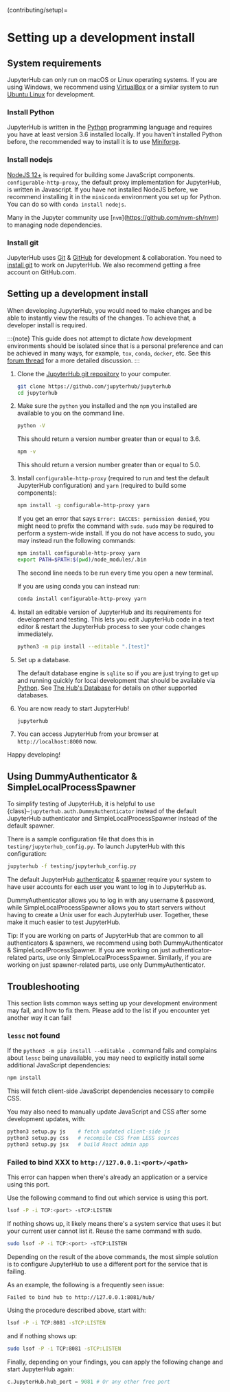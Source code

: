 (contributing/setup)=

# Setting up a development install

## System requirements

JupyterHub can only run on macOS or Linux operating systems. If you are
using Windows, we recommend using [VirtualBox](https://virtualbox.org)
or a similar system to run [Ubuntu Linux](https://ubuntu.com) for
development.

### Install Python

JupyterHub is written in the [Python](https://python.org) programming language and
requires you have at least version 3.6 installed locally. If you haven’t
installed Python before, the recommended way to install it is to use
[Miniforge](https://github.com/conda-forge/miniforge#download).

### Install nodejs

[NodeJS 12+](https://nodejs.org/en/) is required for building some JavaScript components.
`configurable-http-proxy`, the default proxy implementation for JupyterHub, is written in Javascript.
If you have not installed NodeJS before, we recommend installing it in the `miniconda` environment you set up for Python.
You can do so with `conda install nodejs`.

Many in the Jupyter community use \[`nvm`\](<https://github.com/nvm-sh/nvm>) to
managing node dependencies.

### Install git

JupyterHub uses [Git](https://git-scm.com) & [GitHub](https://github.com)
for development & collaboration. You need to [install git](https://git-scm.com/book/en/v2/Getting-Started-Installing-Git) to work on
JupyterHub. We also recommend getting a free account on GitHub.com.

## Setting up a development install

When developing JupyterHub, you would need to make changes and be able to instantly view the results of the changes. To achieve that, a developer install is required.

:::{note}
This guide does not attempt to dictate _how_ development
environments should be isolated since that is a personal preference and can
be achieved in many ways, for example, `tox`, `conda`, `docker`, etc. See this
[forum thread](https://discourse.jupyter.org/t/thoughts-on-using-tox/3497) for
a more detailed discussion.
:::

1. Clone the [JupyterHub git repository](https://github.com/jupyterhub/jupyterhub)
   to your computer.

   ```bash
   git clone https://github.com/jupyterhub/jupyterhub
   cd jupyterhub
   ```

2. Make sure the `python` you installed and the `npm` you installed
   are available to you on the command line.

   ```bash
   python -V
   ```

   This should return a version number greater than or equal to 3.6.

   ```bash
   npm -v
   ```

   This should return a version number greater than or equal to 5.0.

3. Install `configurable-http-proxy` (required to run and test the default JupyterHub configuration) and `yarn` (required to build some components):

   ```bash
   npm install -g configurable-http-proxy yarn
   ```

   If you get an error that says `Error: EACCES: permission denied`, you might need to prefix the command with `sudo`.
   `sudo` may be required to perform a system-wide install.
   If you do not have access to sudo, you may instead run the following commands:

   ```bash
   npm install configurable-http-proxy yarn
   export PATH=$PATH:$(pwd)/node_modules/.bin
   ```

   The second line needs to be run every time you open a new terminal.

   If you are using conda you can instead run:

   ```bash
   conda install configurable-http-proxy yarn
   ```

4. Install an editable version of JupyterHub and its requirements for
   development and testing. This lets you edit JupyterHub code in a text editor
   & restart the JupyterHub process to see your code changes immediately.

   ```bash
   python3 -m pip install --editable ".[test]"
   ```

5. Set up a database.

   The default database engine is `sqlite` so if you are just trying
   to get up and running quickly for local development that should be
   available via [Python](https://docs.python.org/3.5/library/sqlite3.html).
   See [The Hub's Database](hub-database) for details on other supported databases.

6. You are now ready to start JupyterHub!

   ```bash
   jupyterhub
   ```

7. You can access JupyterHub from your browser at
   `http://localhost:8000` now.

Happy developing!

## Using DummyAuthenticator & SimpleLocalProcessSpawner

To simplify testing of JupyterHub, it is helpful to use
{class}`~jupyterhub.auth.DummyAuthenticator` instead of the default JupyterHub
authenticator and SimpleLocalProcessSpawner instead of the default spawner.

There is a sample configuration file that does this in
`testing/jupyterhub_config.py`. To launch JupyterHub with this
configuration:

```bash
jupyterhub -f testing/jupyterhub_config.py
```

The default JupyterHub [authenticator](PAMAuthenticator)
& [spawner](LocalProcessSpawner)
require your system to have user accounts for each user you want to log in to
JupyterHub as.

DummyAuthenticator allows you to log in with any username & password,
while SimpleLocalProcessSpawner allows you to start servers without having to
create a Unix user for each JupyterHub user. Together, these make it
much easier to test JupyterHub.

Tip: If you are working on parts of JupyterHub that are common to all
authenticators & spawners, we recommend using both DummyAuthenticator &
SimpleLocalProcessSpawner. If you are working on just authenticator-related
parts, use only SimpleLocalProcessSpawner. Similarly, if you are working on
just spawner-related parts, use only DummyAuthenticator.

## Troubleshooting

This section lists common ways setting up your development environment may
fail, and how to fix them. Please add to the list if you encounter yet
another way it can fail!

### `lessc` not found

If the `python3 -m pip install --editable .` command fails and complains about
`lessc` being unavailable, you may need to explicitly install some
additional JavaScript dependencies:

```bash
npm install
```

This will fetch client-side JavaScript dependencies necessary to compile
CSS.

You may also need to manually update JavaScript and CSS after some
development updates, with:

```bash
python3 setup.py js    # fetch updated client-side js
python3 setup.py css   # recompile CSS from LESS sources
python3 setup.py jsx   # build React admin app
```

### Failed to bind XXX to `http://127.0.0.1:<port>/<path>`

This error can happen when there's already an application or a service using this
port.

Use the following command to find out which service is using this port.

```bash
lsof -P -i TCP:<port> -sTCP:LISTEN
```

If nothing shows up, it likely means there's a system service that uses it but
your current user cannot list it. Reuse the same command with sudo.

```bash
sudo lsof -P -i TCP:<port> -sTCP:LISTEN
```

Depending on the result of the above commands, the most simple solution is to
configure JupyterHub to use a different port for the service that is failing.

As an example, the following is a frequently seen issue:

`Failed to bind hub to http://127.0.0.1:8081/hub/`

Using the procedure described above, start with:

```bash
lsof -P -i TCP:8081 -sTCP:LISTEN
```

and if nothing shows up:

```bash
sudo lsof -P -i TCP:8081 -sTCP:LISTEN
```

Finally, depending on your findings, you can apply the following change and start JupyterHub again:

```python
c.JupyterHub.hub_port = 9081 # Or any other free port
```
